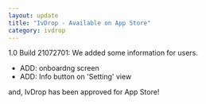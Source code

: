 ```yaml
---
layout: update
title: "IvDrop - Available on App Store"
category: ivdrop
---
```


1.0 Build 21072701: We added some information for users.

- ADD: onboardng screen
- ADD: Info button on 'Setting' view

and, IvDrop has been approved for App Store!